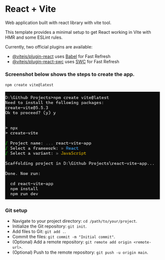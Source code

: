 # React + Vite
Web application built with react library with vite tool.

This template provides a minimal setup to get React working in Vite with HMR and some ESLint rules.

Currently, two official plugins are available:

- [@vitejs/plugin-react](https://github.com/vitejs/vite-plugin-react/blob/main/packages/plugin-react/README.md) uses [Babel](https://babeljs.io/) for Fast Refresh
- [@vitejs/plugin-react-swc](https://github.com/vitejs/vite-plugin-react-swc) uses [SWC](https://swc.rs/) for Fast Refresh

### Screenshot below shows the steps to create the app.
```sh
npm create vite@latest
```

![alt text](image.png)

### Git setup
- Navigate to your project directory: `cd /path/to/your/project`.
- Initialize the Git repository: `git init`.
- Add files to Git: `git add .`.
- Commit the files: `git commit -m "Initial commit"`.
- (Optional) Add a remote repository: `git remote add origin <remote-url>`.
- (Optional) Push to the remote repository: `git push -u origin main`.